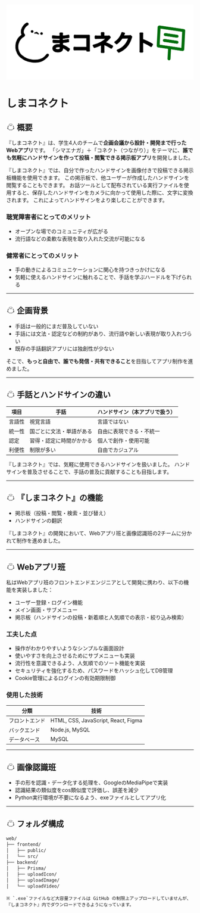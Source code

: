 <p align="center">
  <img src="web/frontend/public/images/logo.png" alt="しまコネクト ロゴ" >
</p>

# しまコネクト

<h2>
  <img src="web/frontend/public/images/listShima.jpg" alt="alt text" style="height: 1em; vertical-align: baseline;" />
  概要
</h2>

『しまコネクト』は、学生4人のチームで**企画会議から設計・開発まで行ったWebアプリ**です。
「シマエナガ」＋「コネクト（つながり）」をテーマに、**誰でも気軽にハンドサインを作って投稿・閲覧できる掲示板アプリ**を開発しました。

『しまコネクト』では、自分で作ったハンドサインを画像付きで投稿できる掲示板機能を使用できます。
この掲示板で、他ユーザーが作成したハンドサインを閲覧することもできます。
お話ツールとして配布されている実行ファイルを使用すると、保存したハンドサインをカメラに向かって使用した際に、文字に変換されます。
これによってハンドサインをより楽しむことができます。

### 聴覚障害者にとってのメリット
- オープンな場でのコミュニティが広がる  
- 流行語などの柔軟な表現を取り入れた交流が可能になる

### 健常者にとってのメリット
- 手の動きによるコミュニケーションに関心を持つきっかけになる
- 気軽に使えるハンドサインに触れることで、手話を学ぶハードルを下げられる

---

<h2>
  <img src="web/frontend/public/images/listShima.jpg" alt="alt text" style="height: 1em; vertical-align: baseline;" />
  企画背景
</h2>

- 手話は一般的にまだ普及していない
- 手話には文法・認定などの制約があり、流行語や新しい表現が取り入れづらい
- 既存の手話翻訳アプリには独創性が少ない

そこで、**もっと自由で、誰でも発信・共有できること**を目指してアプリ制作を進めました。

---

<h2>
  <img src="web/frontend/public/images/listShima.jpg" alt="alt text" style="height: 1em; vertical-align: baseline;" />
  手話とハンドサインの違い
</h2>

| 項目 | 手話 | ハンドサイン（本アプリで扱う） |
|------|------|-----------------------------|
| 言語性 | 視覚言語 | 言語ではない |
| 統一性 | 国ごとに文法・単語がある | 自由に表現できる・不統一 |
| 認定 | 習得・認定に時間がかかる | 個人で創作・使用可能 |
| 利便性 | 制限が多い | 自由でカジュアル |

『しまコネクト』では、気軽に使用できるハンドサインを扱いました。
ハンドサインを普及させることで、手話の普及に貢献することも目指します。

---

<h2>
  <img src="web/frontend/public/images/listShima.jpg" alt="alt text" style="height: 1em; vertical-align: baseline;" />
  『しまコネクト』の機能
</h2>

- 掲示板（投稿・閲覧・検索・並び替え） 
- ハンドサインの翻訳

『しまコネクト』の開発において、Webアプリ班と画像認識班の2チームに分かれて制作を進めました。

---

<h2>
  <img src="web/frontend/public/images/listShima.jpg" alt="alt text" style="height: 1em; vertical-align: baseline;" />
  Webアプリ班
</h2>

私はWebアプリ班のフロントエンドエンジニアとして開発に携わり、以下の機能を実装しました：
- ユーザー登録・ログイン機能
- メイン画面・サブメニュー
- 掲示板（ハンドサインの投稿・新着順と人気順での表示・絞り込み検索）

### 工夫した点
- 操作がわかりやすいようなシンプルな画面設計
- 使いやすさを向上させるためにサブメニューも実装
- 流行性を意識できるよう、人気順でのソート機能を実装
- セキュリティを強化するため、パスワードをハッシュ化してDB管理
- Cookie管理によるログインの有効期限制御

### 使用した技術
| 分類 | 技術 |
|------|------|
| フロントエンド | HTML, CSS, JavaScript, React, Figma |
| バックエンド | Node.js, MySQL |
| データベース | MySQL |

---

<h2>
  <img src="web/frontend/public/images/listShima.jpg" alt="alt text" style="height: 1em; vertical-align: baseline;" />
  画像認識班
</h2>

- 手の形を認識・データ化する処理を、GoogleのMediaPipeで実装
- 認識結果の類似度をcos類似度で評価し、誤差を減少
- Python実行環境が不要になるよう、exeファイルとしてアプリ化

---

<h2>
  <img src="web/frontend/public/images/listShima.jpg" alt="alt text" style="height: 1em; vertical-align: baseline;" />
  フォルダ構成
</h2>

```plaintext
web/
├── frontend/
│   ├── public/
│   └── src/
├── backend/
│   ├── Prisma/
│   ├── uploadIcon/
│   ├── uploadImage/
│   └── uploadVideo/

※ `.exe`ファイルなど大容量ファイルは GitHub の制限上アップロードしていませんが、『しまコネクト』内でダウンロードできるようになっています。
